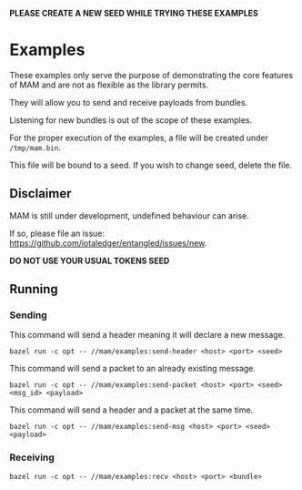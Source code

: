 **PLEASE CREATE A NEW SEED WHILE  TRYING THESE EXAMPLES**

# Examples

These examples only serve the purpose of demonstrating the core features of MAM and are not as flexible as the library permits.

They will allow you to send and receive payloads from bundles.

Listening for new bundles is out of the scope of these examples.

For the proper execution of the examples, a file will be created under `/tmp/mam.bin`.

This file will be bound to a seed. If you wish to change seed, delete the file.

## Disclaimer

MAM is still under development, undefined behaviour can arise.

If so, please file an issue: https://github.com/iotaledger/entangled/issues/new.

**DO NOT USE YOUR USUAL TOKENS SEED**

## Running


### Sending

This command will send a header meaning it will declare a new message.

`bazel run -c opt -- //mam/examples:send-header <host> <port> <seed>`

This command will send a packet to an already existing message.

`bazel run -c opt -- //mam/examples:send-packet <host> <port> <seed> <msg_id> <payload>`

This command will send a header and a packet at the same time.

`bazel run -c opt -- //mam/examples:send-msg <host> <port> <seed> <payload>`

### Receiving

`bazel run -c opt -- //mam/examples:recv <host> <port> <bundle>`
